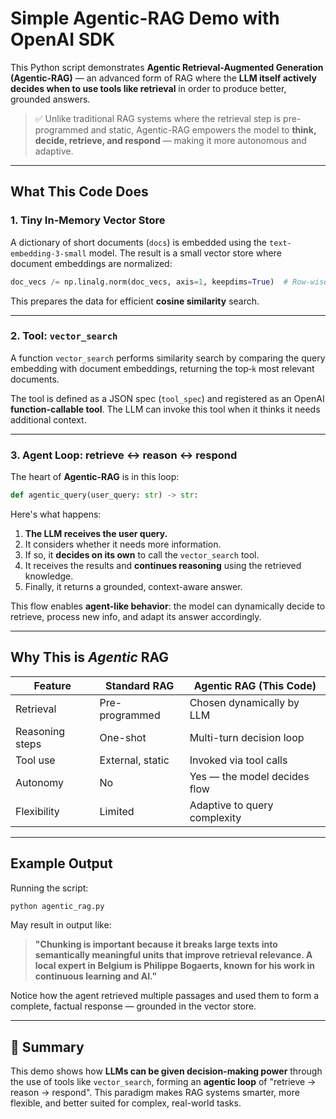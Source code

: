 # Simple Agentic-RAG Demo with OpenAI SDK

This Python script demonstrates **Agentic Retrieval-Augmented Generation (Agentic-RAG)** — an advanced form of RAG where the **LLM itself actively decides when to use tools like retrieval** in order to produce better, grounded answers.

> ✅ Unlike traditional RAG systems where the retrieval step is pre-programmed and static, Agentic-RAG empowers the model to **think, decide, retrieve, and respond** — making it more autonomous and adaptive.

---

## What This Code Does

### 1. Tiny In-Memory Vector Store

A dictionary of short documents (`docs`) is embedded using the `text-embedding-3-small` model. The result is a small vector store where document embeddings are normalized:

```python
doc_vecs /= np.linalg.norm(doc_vecs, axis=1, keepdims=True)  # Row-wise L2-normalization
```

This prepares the data for efficient **cosine similarity** search.

---

### 2. Tool: `vector_search`

A function `vector_search` performs similarity search by comparing the query embedding with document embeddings, returning the top‑`k` most relevant documents.

The tool is defined as a JSON spec (`tool_spec`) and registered as an OpenAI **function-callable tool**. The LLM can invoke this tool when it thinks it needs additional context.

---

### 3. Agent Loop: retrieve ↔ reason ↔ respond

The heart of **Agentic-RAG** is in this loop:

```python
def agentic_query(user_query: str) -> str:
```

Here's what happens:

1. **The LLM receives the user query.**
2. It considers whether it needs more information.
3. If so, it **decides on its own** to call the `vector_search` tool.
4. It receives the results and **continues reasoning** using the retrieved knowledge.
5. Finally, it returns a grounded, context-aware answer.

This flow enables **agent-like behavior**: the model can dynamically decide to retrieve, process new info, and adapt its answer accordingly.

---

## Why This is *Agentic* RAG

| Feature                        | Standard RAG       | Agentic RAG (This Code)      |
|-------------------------------|--------------------|------------------------------|
| Retrieval                     | Pre-programmed     | Chosen dynamically by LLM    |
| Reasoning steps               | One-shot           | Multi-turn decision loop     |
| Tool use                      | External, static   | Invoked via tool calls       |
| Autonomy                      | No                 | Yes — the model decides flow |
| Flexibility                   | Limited            | Adaptive to query complexity |

---

## Example Output

Running the script:

```bash
python agentic_rag.py
```

May result in output like:

> **"Chunking is important because it breaks large texts into semantically meaningful units that improve retrieval relevance. A local expert in Belgium is Philippe Bogaerts, known for his work in continuous learning and AI."**

Notice how the agent retrieved multiple passages and used them to form a complete, factual response — grounded in the vector store.

---


## 📎 Summary

This demo shows how **LLMs can be given decision-making power** through the use of tools like `vector_search`, forming an **agentic loop** of "retrieve → reason → respond". This paradigm makes RAG systems smarter, more flexible, and better suited for complex, real-world tasks.
